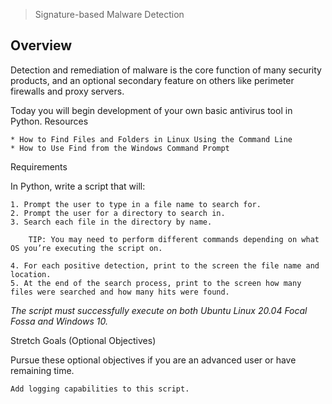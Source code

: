 > Signature-based Malware Detection
## Overview

Detection and remediation of malware is the core function of many security products, and an optional secondary feature on others like perimeter firewalls and proxy servers.

Today you will begin development of your own basic antivirus tool in Python.
Resources

    * How to Find Files and Folders in Linux Using the Command Line
    * How to Use Find from the Windows Command Prompt

Requirements

In Python, write a script that will:

    1. Prompt the user to type in a file name to search for.
    2. Prompt the user for a directory to search in.
    3. Search each file in the directory by name.

        TIP: You may need to perform different commands depending on what OS you’re executing the script on.

    4. For each positive detection, print to the screen the file name and location.
    5. At the end of the search process, print to the screen how many files were searched and how many hits were found.

_The script must successfully execute on both Ubuntu Linux 20.04 Focal Fossa and Windows 10._ 

Stretch Goals (Optional Objectives)

Pursue these optional objectives if you are an advanced user or have remaining time.

    Add logging capabilities to this script.
